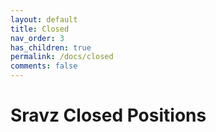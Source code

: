 ```yaml
---
layout: default
title: Closed
nav_order: 3
has_children: true
permalink: /docs/closed
comments: false
---
```


# Sravz Closed Positions

